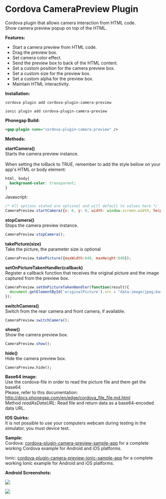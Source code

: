 Cordova CameraPreview Plugin
====================

Cordova plugin that allows camera interaction from HTML code.<br/>
Show camera preview popup on top of the HTML.<br/>

<p><b>Features:</b></p>
<ul>
  <li>Start a camera preview from HTML code.</li>
  <li>Drag the preview box.</li>
  <li>Set camera color effect.</li>
  <li>Send the preview box to back of the HTML content.</li>
  <li>Set a custom position for the camera preview box.</li>
  <li>Set a custom size for the preview box.</li>
  <li>Set a custom alpha for the preview box.</li>
  <li>Maintain HTML interactivity.</li>
</ul>

<p><b>Installation:</b></p>

```
cordova plugin add cordova-plugin-camera-preview
```

```
ionic plugin add cordova-plugin-camera-preview
```

<b>Phonegap Build:</b><br/>

```xml
<gap:plugin name="cordova-plugin-camera-preview" />
```

<p><b>Methods:</b></p>

<b>startCamera()</b><br/>
<info>
Starts the camera preview instance.
<br/>
<br/>
When setting the toBack to TRUE, remember to add the style bellow on your app's HTML or body element:
```css
html, body{
  background-color: transparent;
}
```
</info>

Javascript:

```javascript
/* All options stated are optional and will default to values here */
CameraPreview.startCamera({x: 0, y: 0, width: window.screen.width, height: window.screen.height, camera: "front", tapPhoto: true, previewDrag: false, toBack: false});
```

<b>stopCamera()</b><br/>
<info>Stops the camera preview instance.</info><br/>

```javascript
CameraPreview.stopCamera();
```

<b>takePicture(size)</b><br/>
<info>Take the picture, the parameter size is optional</info><br/>

```javascript
CameraPreview.takePicture({maxWidth:640, maxHeight:640});
```


<b>setOnPictureTakenHandler(callback)</b><br/>
<info>Register a callback function that receives the original picture and the image captured from the preview box.</info><br/>

```javascript
CameraPreview.setOnPictureTakenHandler(function(result){
  document.getElementById('originalPicture').src = "data:image/jpeg;base64," + result;
});
```

<b>switchCamera()</b><br/>
<info>Switch from the rear camera and front camera, if available.</info><br/>

```javascript
CameraPreview.switchCamera();
```

<b>show()</b><br/>
<info>Show the camera preview box.</info><br/>

```javascript
CameraPreview.show();
```

<b>hide()</b><br/>
<info>Hide the camera preview box.</info><br/>

```javasript
CameraPreview.hide();
```

<b>Base64 image:</b><br/>
Use the cordova-file in order to read the picture file and them get the base64.<br/>
Please, refer to this documentation: http://docs.phonegap.com/en/edge/cordova_file_file.md.html<br/>
Method <i>readAsDataURL</i>: Read file and return data as a base64-encoded data URL.


<b>IOS Quirks:</b><br/>
It is not possible to use your computers webcam during testing in the simulator, you must device test.


<b>Sample:</b><br/>
Cordova: <a href="https://github.com/cordova-plugin-camera-preview/cordova-plugin-camera-preview-sample-app">cordova-plugin-camera-preview-sample-app</a> for a complete working Cordova example for Android and iOS platforms.


Ionic: <a href="https://github.com/cordova-plugin-camera-preview/cordova-plugin-camera-ionic-preview-sample-app">cordova-plugin-camera-preview-ionic-sample-app</a> for a complete working Ionic example for Android and iOS platforms.

<p><b>Android Screenshots:</b></p>
<p><img src="https://raw.githubusercontent.com/cordova-plugin-camera-preview/cordova-plugin-camera-preview/master/docs/img/android-1.png"/></p>
<p><img src="https://raw.githubusercontent.com/cordova-plugin-camera-preview/cordova-plugin-camera-preview/master/docs/img/android-2.png"/></p>
